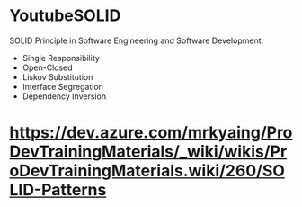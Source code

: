 # YoutubeSOLID
SOLID Principle in Software Engineering and Software Development.
- Single Responsibility
- Open-Closed
- Liskov Substitution
- Interface Segregation
- Dependency Inversion 
# https://dev.azure.com/mrkyaing/ProDevTrainingMaterials/_wiki/wikis/ProDevTrainingMaterials.wiki/260/SOLID-Patterns
